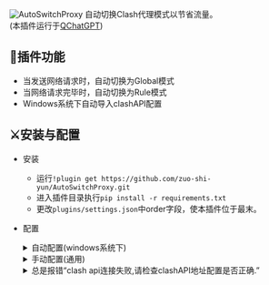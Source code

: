 ![AutoSwitchProxy](https://socialify.git.ci/zuo-shi-yun/AutoSwitchProxy/image?description=1&descriptionEditable=%E8%87%AA%E5%8A%A8%E5%88%87%E6%8D%A2Clash%E4%BB%A3%E7%90%86%E6%A8%A1%E5%BC%8F%E4%BB%A5%E8%8A%82%E7%9C%81%E6%B5%81%E9%87%8F&logo=https%3A%2F%2Fi.postimg.cc%2FW4Q58VCn%2F1.png&name=1&theme=Light)
自动切换Clash代理模式以节省流量。<br/>
(本插件运行于[QChatGPT](https://github.com/RockChinQ/QChatGPT))<br/>

## :muscle:插件功能

- 当发送网络请求时，自动切换为Global模式
- 当网络请求完毕时，自动切换为Rule模式
- Windows系统下自动导入clashAPI配置

## :crossed_swords:安装与配置

- 安装
    - 运行`!plugin get https://github.com/zuo-shi-yun/AutoSwitchProxy.git`
    - 进入插件目录执行`pip install -r requirements.txt`
    - 更改`plugins/settings.json`中order字段，使本插件位于最末。
- 配置
  <details>
    <summary>自动配置(windows系统下)</summary>

    - 运行插件即可自动导入配置。
    - 若多次报错且修改无效，请使用手动配置。
  </details>

  <details>
    <summary>手动配置(通用)</summary>

    1. 获得API配置

        - windows系统：打开clash for windows，general栏下找到Home Directory，点击open Folder，进入`config`
          目录，打开`clash.yaml`，记录`external-controller`和`secret`配置项。
        - linux系统：记录启动时显示的clash dashboard地址以及secret配置项。
    2. 修改插件配置

        - 打开`plugin\AutoSwitchProxy\utils\clash.py`文件。
        - 根据记录的配置项对应修改10行的`external_controller`、12行的`secret`变量。
        - 保存、重启系统。
  </details>

  <details>
  <summary>总是报错“clash api连接失败,请检查clashAPI地址配置是否正确.”</summary>

    - 检查config.yaml文件中是否有`external-controller`和`secret`配置项，若没有请手动添加这两项配置。
    - windows检查Clash主目录下`profiles`文件夹内的配置文件(一堆数字.yml)中的`external-controller`和`secret`配置项，尝试使用该配置项。
    - linux下检查导入机场的配置文件中的`external-controller`和`secret`配置项，尝试使用该配置项。
    - 若还是不对，请搜索“clash如何使用Restful API”,参照结果配置`external-controller`和`secret`
      配置项。([官方文档](https://clash.gitbook.io/doc/restful-api))
  </details>